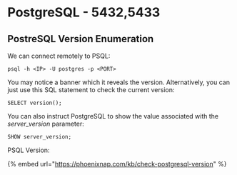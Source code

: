 # PostgreSQL - 5432,5433

## PostreSQL Version Enumeration

We can connect remotely to PSQL:

```
psql -h <IP> -U postgres -p <PORT>
```

You may notice a banner which it reveals the version. Alternatively, you can just use this SQL statement to check the current version:

```
SELECT version();
```

You can also instruct PostgreSQL to show the value associated with the _server\_version_ parameter:

```
SHOW server_version;
```

PSQL Version:&#x20;

{% embed url="https://phoenixnap.com/kb/check-postgresql-version" %}
